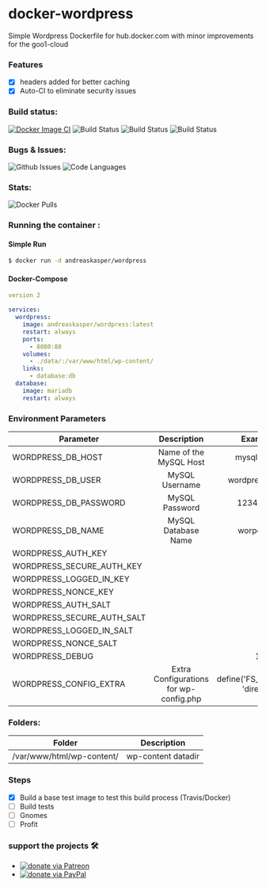 # docker-wordpress
Simple Wordpress Dockerfile for hub.docker.com with minor improvements for the goo1-cloud

### Features
- [x] headers added for better caching
- [x] Auto-CI to eliminate security issues 

### Build status:
[![Docker Image CI](https://github.com/andreaskasper/docker-wordpress/actions/workflows/docker-image.yml/badge.svg)](https://github.com/andreaskasper/docker-wordpress/actions/workflows/docker-image.yml)
![Build Status](https://img.shields.io/docker/image-size/andreaskasper/wordpress/latest)
![Build Status](https://img.shields.io/docker/image-size/andreaskasper/wordpress/headers)
![Build Status](https://img.shields.io/docker/image-size/andreaskasper/wordpress/xsendfile)

### Bugs & Issues:
![Github Issues](https://img.shields.io/github/issues/andreaskasper/docker-wordpress.svg)
![Code Languages](https://img.shields.io/github/languages/top/andreaskasper/docker-wordpress.svg)

### Stats:
![Docker Pulls](https://img.shields.io/docker/pulls/andreaskasper/wordpress.svg)

### Running the container :

#### Simple Run

```sh
$ docker run -d andreaskasper/wordpress
```

#### Docker-Compose

```YAML
version 2

services:
  wordpress:
    image: andreaskasper/wordpress:latest
    restart: always
    ports:
      - 8080:80
    volumes:
      - ./data/:/var/www/html/wp-content/
    links:
      - database:db
  database:
    image: mariadb
    restart: always
```


### Environment Parameters
| Parameter     | Description   | Example       |
| ------------- |:-------------:|:-------------:|
| WORDPRESS_DB_HOST | Name of the MySQL Host | mysql:3306 |
| WORDPRESS_DB_USER | MySQL Username | wordpress_user |
| WORDPRESS_DB_PASSWORD | MySQL Password | 123456;-) |
| WORDPRESS_DB_NAME | MySQL Database Name | worpdress |
| WORDPRESS_AUTH_KEY | | |
| WORDPRESS_SECURE_AUTH_KEY | | |
| WORDPRESS_LOGGED_IN_KEY | | |
| WORDPRESS_NONCE_KEY | | |
| WORDPRESS_AUTH_SALT | | |
| WORDPRESS_SECURE_AUTH_SALT | | |
| WORDPRESS_LOGGED_IN_SALT | | |
| WORDPRESS_NONCE_SALT | | |
| WORDPRESS_DEBUG | | 1 |
| WORDPRESS_CONFIG_EXTRA | Extra Configurations for wp-config.php | define('FS_METHOD', 'direct'); |


### Folders:
| Folder        | Description   |
| ------------- |:-------------:|
| /var/www/html/wp-content/ | wp-content datadir |


### Steps
- [x] Build a base test image to test this build process (Travis/Docker)
- [ ] Build tests
- [ ] Gnomes
- [ ] Profit

### support the projects :hammer_and_wrench:
* [![donate via Patreon](https://img.shields.io/badge/Donate-Patreon-green.svg)](https://www.patreon.com/AndreasKasper)
* [![donate via PayPal](https://img.shields.io/badge/Donate-PayPal-green.svg)](https://www.paypal.me/AndreasKasper)
